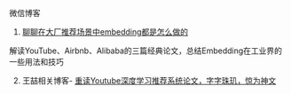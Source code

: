 微信博客

1.  [聊聊在大厂推荐场景中embedding都是怎么做的](https://mp.weixin.qq.com/s?__biz=MzI1MzY0MzE4Mg==&mid=2247487462&idx=1&sn=e0427c23d163f4e984c3ca9a7ec2f84a&chksm=e9d01f27dea79631180ecdb3ca8d978b0e7fee1b4f1c2dfa9e202b211f654158918caafb0296&scene=126&sessionid=1598451754&key=1682b2315ca9ee4943e8eefe160ce97d7448502b81127f8ffe0d12469119b15865f2d3316d9574958cd29bb4c304e70c2f3d8bbdcc42d753e01063fc4f2151d6fc2e97b60308cb89362f845fdf010e1921883622896a7b3db79c069e80cdbf30eeb15aafd2d26ead8f523ae5e1dfe2c35ea3ff611b9f5ea46b8280266eafcc57&ascene=1&uin=NzQxNjE1MjE4&devicetype=Windows+10+x64&version=62090529&lang=zh_CN&exportkey=A0gTqvBAFB3%2BIfLu0zE99U4%3D&pass_ticket=N2mrUHqVBxkWOkGlrzT3X%2BjFBDgeEjOFmLpISkO1Qq4Bh6hV1sE%2F9acZIAZn3rCa)

   解读YouTube、Airbnb、Alibaba的三篇经典论文，总结Embedding在工业界的一些用法和技巧

2. 王喆相关博客- [重读Youtube深度学习推荐系统论文，字字珠玑，惊为神文](https://zhuanlan.zhihu.com/p/52169807)

   